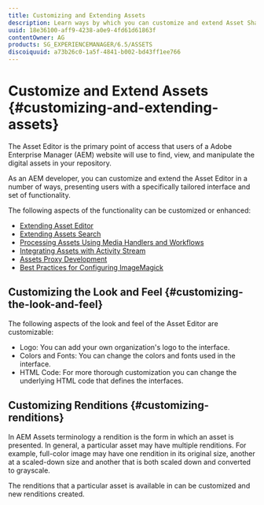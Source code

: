 ```yaml
---
title: Customizing and Extending Assets
description: Learn ways by which you can customize and extend Asset Share and Asset Editor, which presents users with a specifically tailored interface and set of functionality.
uuid: 18e36100-aff9-4238-a0e9-4fd61d61863f
contentOwner: AG
products: SG_EXPERIENCEMANAGER/6.5/ASSETS
discoiquuid: a73b26c0-1a5f-4841-b002-bd43ff1ee766
---
```


# Customize and Extend Assets {#customizing-and-extending-assets}

The Asset Editor is the primary point of access that users of a Adobe Enterprise Manager (AEM) website will use to find, view, and manipulate the digital assets in your repository.

As an AEM developer, you can customize and extend the Asset Editor in a number of ways, presenting users with a specifically tailored interface and set of functionality.

The following aspects of the functionality can be customized or enhanced:

* [Extending Asset Editor](asseteditorx.md)
* [Extending Assets Search](searchx.md)
* [Processing Assets Using Media Handlers and Workflows](media-handlers.md)
* [Integrating Assets with Activity Stream](extending-activity-stream.md)
* [Assets Proxy Development](proxy.md)
* [Best Practices for Configuring ImageMagick](best-practices-for-imagemagick.md)

## Customizing the Look and Feel {#customizing-the-look-and-feel}

The following aspects of the look and feel of the Asset Editor are customizable:

* Logo: You can add your own organization's logo to the interface.
* Colors and Fonts: You can change the colors and fonts used in the interface.
* HTML Code: For more thorough customization you can change the underlying HTML code that defines the interfaces.

## Customizing Renditions {#customizing-renditions}

In AEM Assets terminology a rendition is the form in which an asset is presented. In general, a particular asset may have multiple renditions. For example, full-color image may have one rendition in its original size, another at a scaled-down size and another that is both scaled down and converted to grayscale.

The renditions that a particular asset is available in can be customized and new renditions created.

